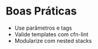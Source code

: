 # Boas Práticas
- Use parâmetros e tags
- Valide templates com cfn-lint
- Modularize com nested stacks
